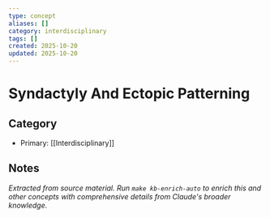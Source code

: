```yaml
---
type: concept
aliases: []
category: interdisciplinary
tags: []
created: 2025-10-20
updated: 2025-10-20
---
```


# Syndactyly And Ectopic Patterning

## Category

- Primary: [[Interdisciplinary]]

## Notes

*Extracted from source material. Run `make kb-enrich-auto` to enrich this and other concepts with comprehensive details from Claude's broader knowledge.*
